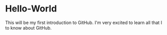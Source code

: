 # Hello-World
This will be my first introduction to GitHub. I'm very excited to learn all that I to know about GitHub.
